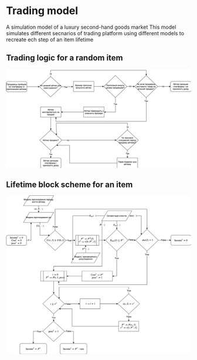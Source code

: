 # Trading model
A simulation model of a luxury second-hand goods market
This model simulates different secnarios of trading platform using different models to recreate ech step of an item lifetime

## Trading logic for a random item
![Picture1](https://github.com/yuliaya/trading_model/blob/master/Picture1.png)

## Lifetime block scheme for an item
![Picture2](https://github.com/yuliaya/trading_model/blob/master/Picture2.png)
